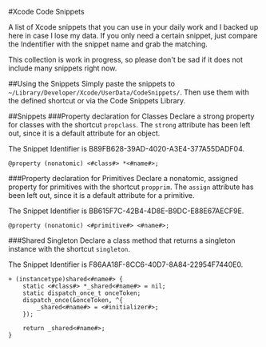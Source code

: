 #Xcode Code Snippets

A list of Xcode snippets that you can use in your daily work and I backed up here in case I lose my data.
If you only need a certain snippet, just compare the Indentifier with the snippet name and grab the matching.

This collection is work in progress, so please don't be sad if it does not include many snippets right now.

##Using the Snippets
Simply paste the snippets to `~/Library/Developer/Xcode/UserData/CodeSnippets/`.
Then use them with the defined shortcut or via the Code Snippets Library.

##Snippets
###Property declaration for Classes
Declare a strong property for classes with the shortcut `propclass`. The `strong` attribute has been left out, since it is a default attribute for an object.

The Snippet Identifier is B89FB628-39AD-4020-A3E4-377A55DADF04.
```objc
@property (nonatomic) <#class#> *<#name#>;
```

###Property declaration for Primitives
Declare a nonatomic, assigned property for primitives with the shortcut `propprim`. The `assign` attribute has been left out, since it is a default attribute for a primitive.

The Snippet Identifier is BB615F7C-42B4-4D8E-B9DC-E88E67AECF9E.
```objc
@property (nonatomic) <#primitive#> <#name#>;
```

###Shared Singleton
Declare a class method that returns a singleton instance with the shortcut `singleton`.

The Snippet Identifier is F86AA18F-8CC6-40D7-8A84-22954F7440E0.
```objc
+ (instancetype)shared<#name#> {
    static <#class#> *_shared<#name#> = nil;
    static dispatch_once_t onceToken;
    dispatch_once(&onceToken, ^{
        _shared<#name#> = <#initializer#>;
    });

    return _shared<#name#>;
}
```
